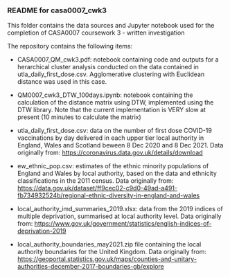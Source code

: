 ### README for casa0007_cwk3
This folder contains the data sources and Jupyter notebook used for the completion of CASA0007 coursework 3 - written investigation

The repository contains the following items:
- CASA0007_QM_cwk3.pdf: notebook containing code and outputs for a herarchical cluster analysis conducted on the data contained in utla_daily_first_dose.csv. Agglomerative clustering with Euclidean distance was used in this case.

- QM0007_cwk3_DTW_100days.ipynb: notebook containing the calculation of the distance matrix using DTW, implemented using the DTW library. Note that the current implementation is VERY slow at present (10 minutes to calculate the matrix)

- utla_daily_first_dose.csv: data on the number of first dose COVID-19 vaccinations by day delivered in each upper tier local authority in England, Wales and Scotland beween 8 Dec 2020 and 8 Dec 2021. Data originally from: https://coronavirus.data.gov.uk/details/download

- ew_ethnic_pop.csv: estimates of the ethnic minority populations of England and Wales by local authority, based on the data and ethnicity classifications in the 2011 census. Data originally from: https://data.gov.uk/dataset/ff9cec02-c9d0-49ad-a491-fb734932524b/regional-ethnic-diversity-in-england-and-wales

- local_authority_imd_summaries_2019.xlsx: data from the 2019 indices of multiple deprivation, summarised at local authority level. Data originally from: https://www.gov.uk/government/statistics/english-indices-of-deprivation-2019

- local_authority_boundaries_may2021.zip file containing the local authority boundaries for the United Kingdom. Data originally from: https://geoportal.statistics.gov.uk/maps/counties-and-unitary-authorities-december-2017-boundaries-gb/explore
